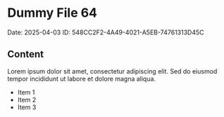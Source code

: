 # Dummy File 64

Date: 2025-04-03
ID: 548CC2F2-4A49-4021-A5EB-74761313D45C

## Content

Lorem ipsum dolor sit amet, consectetur adipiscing elit.
Sed do eiusmod tempor incididunt ut labore et dolore magna aliqua.

* Item 1
* Item 2
* Item 3

